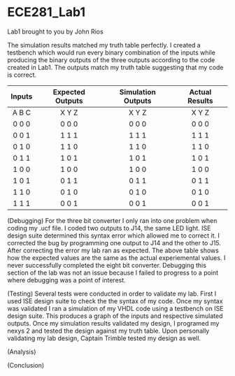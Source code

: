 ECE281_Lab1
===========

Lab1 brought to you by John Rios

The simulation results matched my truth table perfectly. I created a testbench which would run 
every binary combination of the inputs while producing the binary outputs of the three outputs
according to the code created in Lab1. The outputs match my truth table suggesting that my code
is correct. 

| Inputs  | Expected Outputs |  Simulation Outputs  |  Actual Results  |
|:-------:|:-------:|:----------:|:---------:|
| A  B  C | X  Y  Z |   X  Y  Z  |  X  Y  Z  |
| 0  0  0 | 0  0  0 |   0  0  0  |  0  0  0  |
| 0  0  1 | 1  1  1 |   1  1  1  |  1  1  1  |
| 0  1  0 | 1  1  0 |   1  1  0  |  1  1  0  |
| 0  1  1 | 1  0  1 |   1  0  1  |  1  0  1  |
| 1  0  0 | 1  0  0 |   1  0  0  |  1  0  0  |
| 1  0  1 | 0  1  1 |   0  1  1  |  0  1  1  |
| 1  1  0 | 0  1  0 |   0  1  0  |  0  1  0  |
| 1  1  1 | 0  0  1 |   0  0  1  |  0  0  1  |

(Debugging)   For the three bit converter I only ran into one problem when coding my .ucf file. I coded two outputs to J14, the same LED light. ISE design suite determined this syntax error which allowed me to correct it. I corrected the bug by programming one output to J14 and the other to J15. After correcting the error my lab ran as expected. The above table shows how the expected values are the same as the actual experiemental values. 
  I never successfully completed the eight bit converter. Debugging this section of the lab was not an issue because I failed to progress to a point where debugging was a point of interest. 
  
(Testing)   Several tests were conducted in order to validate my lab. First I used ISE design suite to check the the syntax of my code. Once my syntax was validated I ran a simulation of my VHDL code using a testbench on ISE design suite. This produces a graph of the inputs and respective simulated outputs. Once my simulation results validated my design, I programed my nexys 2 and tested the design against my truth table. Upon personally validating my lab design, Captain Trimble tested my design as well.
  
(Analysis)  
  
  
(Conclusion)  
  
